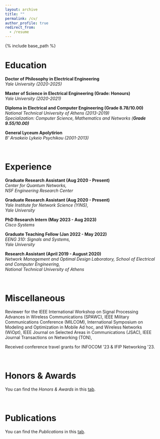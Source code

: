 ```yaml
---
layout: archive
title: ""
permalink: /cv/
author_profile: true
redirect_from:
  - /resume
---
```


{% include base_path %}

# Education

**Doctor of Philosophy in Electrical Engineering** \
_Yale University (2020-2025)_

**Master of Science in Electrical Engineering (Grade: Honours)** \
_Yale University (2020-2021)_

**Diploma in Electrical and Computer Engineering (Grade 8.78/10.00)** \
_National Technical University of Athens (2013-2019) \
Specialization: Computer Science, Mathematics and Networks (_**_Grade 9.55/10.00)_**

**General Lyceum Apolytirion** \
_B’ Arsakeio Lykeio Psychikou (2001-2013)_ 

 &nbsp;




# Experience




**Graduate Research Assistant (Aug 2020 - Present)** \
_Center for Quantum Networks, \
NSF Engineering Research Center_

**Graduate Research Assistant (Aug 2020 - Present)** \
_Yale Institute for Network Science (YINS), \
Yale University_

**PhD Research Intern (May 2023 - Aug 2023)** \
_Cisco Systems_

**Graduate Teaching Fellow (Jan 2022 - May 2022)** \
_EENG 310: Signals and Systems, \
Yale University_

**Research Assistant (April 2019 - August 2020)** \
_Network Management and Optimal Design Laboratory, School of Electrical and Computer Engineering, \
National Technical University of Athens_

 

 &nbsp;
 
# Miscellaneous


Reviewer for the IEEE International Workshop on Signal Processing Advances in Wireless Communications (SPAWC), IEEE Military Communications Conference (MILCOM), International Symposium on Modeling and Optimization in Mobile Ad hoc, and Wireless Networks (WiOpt), IEEE Journal on Selected Areas in Communications (JSAC), IEEE Journal Transactions on Networking (TON), 

Received conference travel grants for INFOCOM '23 & IFIP Networking '23.

 &nbsp;
 
# Honors & Awards

You can find the _Honors & Awards_ in this [tab](https://ppromponas.github.io/portfolio/).

 &nbsp;
 
# Publications

You can find the _Publications_ in this [tab](https://ppromponas.github.io/publications/).

 &nbsp;





